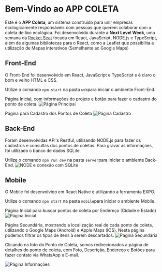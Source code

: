 # Bem-Vindo ao APP COLETA

Este é o **APP Coleta**, um sistema construído para unir empresas ecologicamente responsáveis com pessoas que querem colaborar com a coleta de lixo ecológica.
Foi desenvolvido durante a **Next Level Week**, uma semana da [Rocket Seat](https://rocketseat.com.br/) focada em React, JavaScript, NODE.js e TypeScript, além de algumas bibliotecas para o React, como a Leaflet que possibilita a utilização de Mapas interativos (Semelhante ao Google Maps)

## Front-End
O Front-End foi desenvolvido em React, JavaScript e TypeScript e é claro o bom e velho HTML e CSS.

Utilize o comando `npm start` na pasta `web`para iniciar o ambiente Front-End.

Página Inicial, com informações do projeto e botão para fazer o cadastro do ponto de coleta.
![Página Principal](https://github.com/G-Ataide/app-coleta/blob/master/imgs/web/1.png?raw=true "Página Principal")


Página para Cadastro dos Pontos de Coleta
![Página Cadastro](https://github.com/G-Ataide/app-coleta/blob/master/imgs/web/2.png?raw=true "Página de Cadastro")

## Back-End
Foram desenvolvidas API's Restful, utilizando NODE.js para fazer os cadastros e consultas dos pontos de coletas. Para gravar as informações, foi utilizado o banco  de dados SQLite 

Utilize o comando `npm run dev` na pasta `server`para iniciar o ambiente Back-End.
![NODE e conexão com SQLite](https://github.com/G-Ataide/app-coleta/blob/master/imgs/server/1.png?raw=true "NODE e conexão com SQLite")

## Mobile
O Mobile foi desenvolvido em React Native e utilizando a ferramenta EXPO.

Utilize o comando `npm start` na pasta `mobile`para iniciar o ambiente Mobile.

Página Inicial para buscar pontos de coleta por Endereço (Cidade e Estado)
![Página Inicial](https://github.com/G-Ataide/app-coleta/blob/master/imgs/mobile/1.png?raw=true "Página Inicial")

Página Secundária, mostrando a localização real de cada ponto de coleta, utilizando o Google Maps (Android) e Apple Maps (iOS). Nesta página podemos filtrar os tipos de itens à serem descartados.
![Página Secundária](https://github.com/G-Ataide/app-coleta/blob/master/imgs/mobile/2.png?raw=true "Página Secundária")

Clicando na foto do Ponto de Coleta, somos redirecionados a página de detalhes do ponto de coleta, com Foto, Descrição, Endereço e Botões para fazer contato via WhatsApp e E-mail.

![Página Informações](https://github.com/G-Ataide/app-coleta/blob/master/imgs/mobile/3.png?raw=true "Página Informações")
